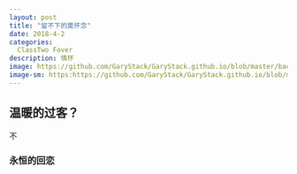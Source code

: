 ```yaml
---
layout: post
title: "留不下的莫怀念"
date: 2018-4-2
categories:
  ClassTwo Fover
description: 情怀
image: https://github.com/GaryStack/GaryStack.github.io/blob/master/background/%E6%98%9F%E7%A9%BA/timg.jpg?raw=true
image-sm: https:https://github.com/GaryStack/GaryStack.github.io/blob/master/background/%E6%98%9F%E7%A9%BA/timg.jpg?raw=true
---
```


## 温暖的过客？

 不

### 永恒的回恋
